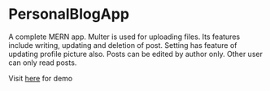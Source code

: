 # PersonalBlogApp
A complete MERN app. Multer is used for uploading files. Its features include writing, updating and deletion of post.
Setting has feature of updating profile picture also.
Posts can be edited by author only. Other user can only read posts.

Visit <a target="_blank" href="https://midhatblog.herokuapp.com/#/">here</a> for demo
